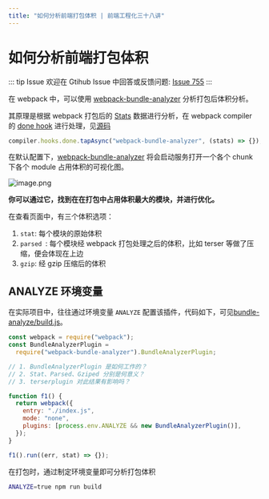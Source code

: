 ```yaml
---
title: "如何分析前端打包体积 | 前端工程化三十八讲"
---
```


# 如何分析前端打包体积

::: tip Issue
欢迎在 Gtihub Issue 中回答或反馈问题: [Issue 755](https://github.com/shfshanyue/Daily-Question/issues/755)
:::

在 webpack 中，可以使用 [webpack-bundle-analyzer](https://github.com/webpack-contrib/webpack-bundle-analyzer) 分析打包后体积分析。

其原理是根据 webpack 打包后的 [Stats](https://webpack.js.org/api/stats/#root) 数据进行分析，在 webpack compiler 的 [done hook](https://webpack.js.org/api/compiler-hooks/#done) 进行处理，见[源码](https://github.com/webpack-contrib/webpack-bundle-analyzer/blob/master/src/BundleAnalyzerPlugin.js#L75)

```js
compiler.hooks.done.tapAsync("webpack-bundle-analyzer", (stats) => {});
```

在默认配置下，[webpack-bundle-analyzer](https://github.com/webpack-contrib/webpack-bundle-analyzer) 将会启动服务打开一个各个 chunk 下各个 module 占用体积的可视化图。

![image.png](https://p9-juejin.byteimg.com/tos-cn-i-k3u1fbpfcp/538692bbcc8d485b893ebeac02cc90a5~tplv-k3u1fbpfcp-watermark.image?)

**你可以通过它，找到在在打包中占用体积最大的模块，并进行优化。**

在查看页面中，有三个体积选项：

1. `stat`: 每个模块的原始体积
2. `parsed `: 每个模块经 webpack 打包处理之后的体积，比如 terser 等做了压缩，便会体现在上边
3. `gzip`: 经 gzip 压缩后的体积

## ANALYZE 环境变量

在实际项目中，往往通过环境变量 `ANALYZE` 配置该插件，代码如下，可见[bundle-analyze/build.js](https://github.com/shfshanyue/node-examples/blob/master/engineering/webpack/bundle-analyzer/build.js)。

```js
const webpack = require("webpack");
const BundleAnalyzerPlugin =
  require("webpack-bundle-analyzer").BundleAnalyzerPlugin;

// 1. BundleAnalyzerPlugin 是如何工作的？
// 2. Stat、Parsed、Gziped 分别是何意义？
// 3. terserplugin 对此结果有影响吗？

function f1() {
  return webpack({
    entry: "./index.js",
    mode: "none",
    plugins: [process.env.ANALYZE && new BundleAnalyzerPlugin()],
  });
}

f1().run((err, stat) => {});
```

在打包时，通过制定环境变量即可分析打包体积

```bash
ANALYZE=true npm run build
```
